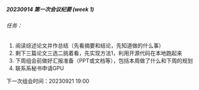 ##### 20230914 第一次会议纪要 (week 1)

###### 任务：

1. 阅读综述论文并作总结（先看摘要和结论，先知道做的什么事）
2. 剩下三篇论文三选二挑着看，先实现方法1，利用开源代码在本地跑起来
3. 下周组会前做好汇报准备（PPT或文档等），包括本周做了什么和下周的规划
4. 联系系秘书申请GPU



下一次组会时间：20230921 19:00

